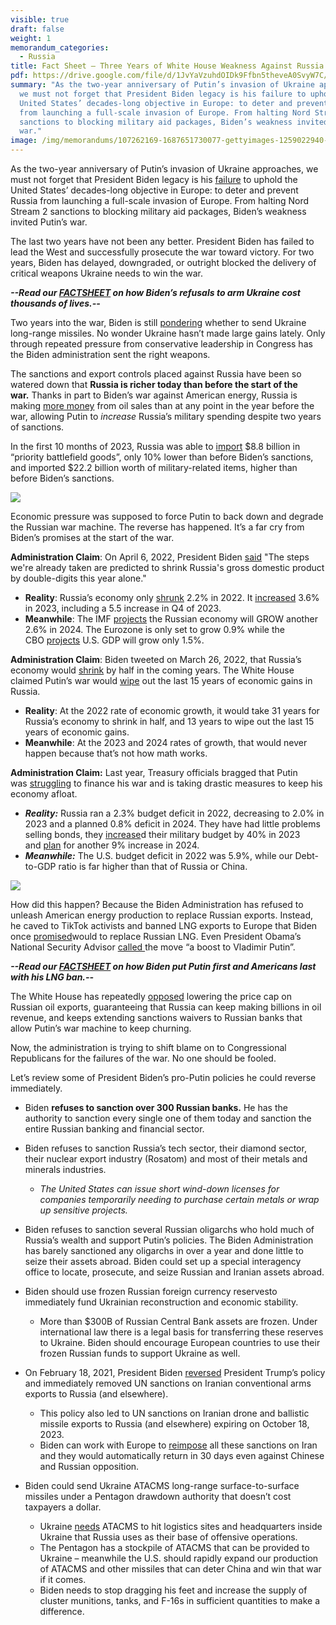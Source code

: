```yaml
---
visible: true
draft: false
weight: 1
memorandum_categories:
  - Russia
title: Fact Sheet – Three Years of White House Weakness Against Russia
pdf: https://drive.google.com/file/d/1JvYaVzuhdOIDk9Ffbn5theveA0SvyW7C/view?usp=sharing
summary: "As the two-year anniversary of Putin’s invasion of Ukraine approaches,
  we must not forget that President Biden legacy is his failure to uphold the
  United States’ decades-long objective in Europe: to deter and prevent Russia
  from launching a full-scale invasion of Europe. From halting Nord Stream 2
  sanctions to blocking military aid packages, Biden’s weakness invited Putin’s
  war."
image: /img/memorandums/107262169-1687651730077-gettyimages-1259022940-afp_33kv2rh.jpeg
---
```

As the two-year anniversary of Putin’s invasion of Ukraine approaches, we must not forget that President Biden legacy is his [failure](https://polaris-us.org/memorandums/fact-sheet-bidens-failure-to-deter-russia/) to uphold the United States’ decades-long objective in Europe: to deter and prevent Russia from launching a full-scale invasion of Europe. From halting Nord Stream 2 sanctions to blocking military aid packages, Biden’s weakness invited Putin’s war.

The last two years have not been any better. President Biden has failed to lead the West and successfully prosecute the war toward victory. For two years, Biden has delayed, downgraded, or outright blocked the delivery of critical weapons Ukraine needs to win the war.

***\--Read our [FACTSHEET](https://polaris-us.org/memorandums/fact-sheet-bidens-failure-to-equip-ukraine/) on how Biden’s refusals to arm Ukraine cost thousands of lives.--***

Two years into the war, Biden is still [pondering](https://www.nbcnews.com/investigations/biden-administration-leaning-supplying-ukraine-long-range-missiles-rcna139394) whether to send Ukraine long-range missiles. No wonder Ukraine hasn’t made large gains lately. Only through repeated pressure from conservative leadership in Congress has the Biden administration sent the right weapons.

The sanctions and export controls placed against Russia have been so watered down that **Russia is richer today than before the start of the war.** Thanks in part to Biden’s war against American energy, Russia is making [more money](https://www.bloomberg.com/news/features/2023-12-06/oil-prices-how-russia-punched-an-11-billion-hole-in-west-s-sanctions-regime) from oil sales than at any point in the year before the war, allowing Putin to *increase* Russia’s military spending despite two years of sanctions.

In the first 10 months of 2023, Russia was able to [import](https://kse.ua/wp-content/uploads/2024/01/Challenges-of-Export-Controls-Enforcement.pdf) $8.8 billion in “priority battlefield goods”, only 10% lower than before Biden’s sanctions, and imported $22.2 billion worth of military-related items, higher than before Biden’s sanctions.

![](/img/memorandums/screenshot-2024-02-21-at-9.50.28 am.png)

Economic pressure was supposed to force Putin to back down and degrade the Russian war machine. The reverse has happened. It’s a far cry from Biden’s promises at the start of the war. 

**Administration Claim**: On April 6, 2022, President Biden [said](https://www.whitehouse.gov/briefing-room/speeches-remarks/2022/04/06/remarks-by-president-biden-at-north-americas-building-trades-unions-legislative-conference/) "The steps we're already taken are predicted to shrink Russia's gross domestic product by double-digits this year alone."

* **Reality**: Russia’s economy only [shrunk](https://tass.com/economy/1569177) 2.2% in 2022. It [increased](https://www.voanews.com/a/russia-economy-grew-in-2023-despite-war-and-sanctions/7478952.html) 3.6% in 2023, including a 5.5 increase in Q4 of 2023.
* **Meanwhile**: The IMF [projects](https://www.imf.org/en/Countries/RUS) the Russian economy will GROW another 2.6% in 2024. The Eurozone is only set to grow 0.9% while the CBO [projects](https://www.cbo.gov/publication/59946) U.S. GDP will grow only 1.5%.

**Administration Claim**: Biden tweeted on March 26, 2022, that Russia’s economy would [shrink](https://twitter.com/POTUS/status/1507842574865866763) by half in the coming years. The White House claimed Putin’s war would [wipe](https://www.whitehouse.gov/briefing-room/statements-releases/2022/05/08/fact-sheet-united-states-and-g7-partners-impose-severe-costs-for-putins-war-against-ukraine/) out the last 15 years of economic gains in Russia.

* **Reality**: At the 2022 rate of economic growth, it would take 31 years for Russia’s economy to shrink in half, and 13 years to wipe out the last 15 years of economic gains. 
* **Meanwhile**: At the 2023 and 2024 rates of growth, that would never happen because that’s not how math works.

**Administration Claim:** Last year, Treasury officials bragged that Putin was [struggling](https://www.cnn.com/2023/02/17/politics/treasury-russian-intelligence-services-sanctions/index.html) to finance his war and is taking drastic measures to keep his economy afloat.

* ***Reality:*** Russia ran a 2.3% budget deficit in 2022, decreasing to 2.0% in 2023 and a planned 0.8% deficit in 2024. They have had little problems selling bonds, they [increase](https://uk.news.yahoo.com/russia-borrows-13-6bn-largest-091006161.html?guccounter=1&guce_referrer=aHR0cHM6Ly93d3cuZ29vZ2xlLmNvbS8&guce_referrer_sig=AQAAAJnqWqbXLywbMx22X3iwUE1X2-x4RnRl4dgXx4C7J_NoIpI4TLQB3VW_rM71EzPXFPQRntzry0Mhns4_5qplqYDmReAlZ-F0IlMOCabd8GZtTb_TtC0sP-FrxXavHmvEkpkqpVHfcHsIpsRpiHB6os8xHXryZGNQ4ukWWIUoKrcA)d their military budget by 40% in 2023 and [plan](https://carnegieendowment.org/politika/90753#:~:text=Defense%20spending%20in%202024%20will,military%20expenditure%20in%20the%201980s.) for another 9% increase in 2024.
* ***Meanwhile:*** The U.S. budget deficit in 2022 was 5.9%, while our Debt-to-GDP ratio is far higher than that of Russia or China.

![](/img/memorandums/screenshot-2024-02-21-at-9.50.55 am.png)

How did this happen? Because the Biden Administration has refused to unleash American energy production to replace Russian exports. Instead, he caved to TikTok activists and banned LNG exports to Europe that Biden once [promised](https://www.whitehouse.gov/briefing-room/statements-releases/2022/06/27/joint-statement-by-president-biden-and-president-von-der-leyen-on-european-energy-security/)would to replace Russian LNG. Even President Obama’s National Security Advisor [called ](https://thehill.com/opinion/national-security/4472566-america-cant-ignore-the-national-security-concerns-tied-to-the-lng-freeze/)the move “a boost to Vladimir Putin”.

***\--Read our [FACTSHEET](https://polaris-us.org/memorandums/bidens-lng-export-ban-puts-putin-first-and-americans-last/) on how Biden put Putin first and Americans last with his LNG ban.--***

The White House has repeatedly [opposed](https://www.wsj.com/articles/g-7-opposes-lowering-russian-crude-price-cap-from-60-a-barrel-586ecc30) lowering the price cap on Russian oil exports, guaranteeing that Russia can keep making billions in oil revenue, and keeps extending sanctions waivers to Russian banks that allow Putin’s war machine to keep churning.

Now, the administration is trying to shift blame on to Congressional Republicans for the failures of the war. No one should be fooled.

Let’s review some of President Biden’s pro-Putin policies he could reverse immediately.

* Biden **refuses to sanction over 300 Russian banks.** He has the authority to sanction every single one of them today and sanction the entire Russian banking and financial sector.
* Biden refuses to sanction Russia’s tech sector, their diamond sector, their nuclear export industry (Rosatom) and most of their metals and minerals industries.

  * *The United States can issue short wind-down licenses for companies temporarily needing to purchase certain metals or wrap up sensitive projects.*
* Biden refuses to sanction several Russian oligarchs who hold much of Russia’s wealth and support Putin’s policies. The Biden Administration has barely sanctioned any oligarchs in over a year and done little to seize their assets abroad. Biden could set up a special interagency office to locate, prosecute, and seize Russian and Iranian assets abroad.
* Biden should use frozen Russian foreign currency reservesto immediately fund Ukrainian reconstruction and economic stability.

  * More than $300B of Russian Central Bank assets are frozen. Under international law there is a legal basis for transferring these reserves to Ukraine. Biden should encourage European countries to use their frozen Russian funds to support Ukraine as well.
* On February 18, 2021, President Biden [reversed](https://twitter.com/GLNoronha/status/1759256148274811336) President Trump’s policy and immediately removed UN sanctions on Iranian conventional arms exports to Russia (and elsewhere). 

  * This policy also led to UN sanctions on Iranian drone and ballistic missile exports to Russia (and elsewhere) expiring on October 18, 2023.
  * Biden can work with Europe to [reimpose](https://jinsa.org/international-sanctions-on-iran-about-to-collapse/) all these sanctions on Iran and they would automatically return in 30 days even against Chinese and Russian opposition.
* Biden could send Ukraine ATACMS long-range surface-to-surface missiles under a Pentagon drawdown authority that doesn’t cost taxpayers a dollar.

  * Ukraine [needs](https://www.wsj.com/world/europe/a-look-at-the-u-s-missiles-ukraine-seeks-to-hit-russian-forces-c12419da) ATACMS to hit logistics sites and headquarters inside Ukraine that Russia uses as their base of offensive operations.
  * The Pentagon has a stockpile of ATACMS that can be provided to Ukraine – meanwhile the U.S. should rapidly expand our production of ATACMS and other missiles that can deter China and win that war if it comes.
  * Biden needs to stop dragging his feet and increase the supply of cluster munitions, tanks, and F-16s in sufficient quantities to make a difference.